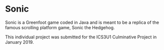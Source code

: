 # Sonic
Sonic is a Greenfoot game coded in Java and is meant to be a replica of the famous scrolling platform game, Sonic the Hedgehog.

This individual project was submitted for the ICS3U1 Culminative Project in January 2019.
